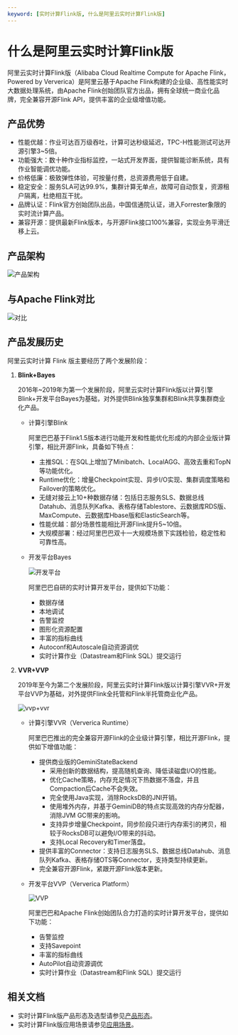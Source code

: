```yaml
---
keyword: [实时计算Flink版, 什么是阿里云实时计算Flink版]
---
```


# 什么是阿里云实时计算Flink版

阿里云实时计算Flink版（Alibaba Cloud Realtime Compute for Apache Flink，Powered by Ververica）是阿里云基于Apache Flink构建的企业级、高性能实时大数据处理系统，由Apache Flink创始团队官方出品，拥有全球统一商业化品牌，完全兼容开源Flink API，提供丰富的企业级增值功能。

## 产品优势

-   性能优越：作业可达百万级吞吐，计算可达秒级延迟，TPC-H性能测试可达开源引擎3~5倍。
-   功能强大：数十种作业指标监控，一站式开发界面，提供智能诊断系统，具有作业智能调优功能。
-   价格低廉：极致弹性体验，可按量付费，总资源费用低于自建。
-   稳定安全：服务SLA可达99.9%，集群计算无单点，故障可自动恢复，资源租户隔离，杜绝相互干扰。
-   品牌认证：Flink官方创始团队出品，中国信通院认证，进入Forrester象限的实时流计算产品。
-   兼容开源：提供最新Flink版本，与开源Flink接口100%兼容，实现业务平滑迁移上云。

## 产品架构

![产品架构](https://static-aliyun-doc.oss-accelerate.aliyuncs.com/assets/img/zh-CN/1747324161/p141022.png)

## 与Apache Flink对比

![对比](https://static-aliyun-doc.oss-accelerate.aliyuncs.com/assets/img/zh-CN/7219173161/p141885.png)

## 产品发展历史

阿里云实时计算 Flink 版主要经历了两个发展阶段：

1.  **Blink+Bayes**

    2016年~2019年为第一个发展阶段，阿里云实时计算Flink版以计算引擎Blink+开发平台Bayes为基础，对外提供Blink独享集群和Blink共享集群商业化产品。

    -   计算引擎Blink

        阿里巴巴基于Flink1.5版本进行功能开发和性能优化形成的内部企业版计算引擎，相比开源Flink，具备如下特点：

        -   主推SQL：在SQL上增加了Minibatch、LocalAGG、高效去重和TopN等功能优化。
        -   Runtime优化：增量Checkpoint实现、异步I/O实现、集群调度策略和Failover的策略优化。
        -   无缝对接云上10+种数据存储：包括日志服务SLS、数据总线Datahub、消息队列Kafka、表格存储Tablestore、云数据库RDS版、MaxCompute、云数据库Hbase版和ElasticSearch等。
        -   性能优越：部分场景性能相比开源Flink提升5~10倍。
        -   大规模部署：经过阿里巴巴双十一大规模场景下实践检验，稳定性和可靠性高。
    -   开发平台Bayes

        ![开发平台](https://static-aliyun-doc.oss-accelerate.aliyuncs.com/assets/img/zh-CN/3993588951/p141887.png)

        阿里巴巴自研的实时计算开发平台，提供如下功能：

        -   数据存储
        -   本地调试
        -   告警监控
        -   图形化资源配置
        -   丰富的指标曲线
        -   Autoconf和Autoscale自动资源调优
        -   实时计算作业（Datastream和Flink SQL）提交运行
2.  **VVR+VVP**

    2019年至今为第二个发展阶段，阿里云实时计算Flink版以计算引擎VVR+开发平台VVP为基础，对外提供Flink全托管和Flink半托管商业化产品。

    ![vvp+vvr](https://static-aliyun-doc.oss-accelerate.aliyuncs.com/assets/img/zh-CN/4993588951/p141026.png)

    -   计算引擎VVR（Ververica Runtime）

        阿里巴巴推出的完全兼容开源Flink的企业级计算引擎，相比开源Flink，提供如下增值功能：

        -   提供商业版的GeminiStateBackend
            -   采用创新的数据结构，提高随机查询、降低读磁盘I/O的性能。
            -   优化Cache策略，内存充足情况下热数据不落盘，并且Compaction后Cache不会失效。
            -   完全使用Java实现，消除RocksDB的JNI开销。
            -   使用堆外内存，并基于GeminiDB的特点实现高效的内存分配器，消除JVM GC带来的影响。
            -   支持异步增量Checkpoint，同步阶段只进行内存索引的拷贝，相较于RocksDB可以避免I/O带来的抖动。
            -   支持Local Recovery和Timer落盘。
        -   提供丰富的Connector：支持日志服务SLS、数据总线Datahub、消息队列Kafka、表格存储OTS等Connector，支持类型持续更新。
        -   完全兼容开源Flink，紧跟开源Flink版本更新。
    -   开发平台VVP（Ververica Platform）

        ![VVP](https://static-aliyun-doc.oss-accelerate.aliyuncs.com/assets/img/zh-CN/6208763061/p141886.png)

        阿里巴巴和Apache Flink创始团队合力打造的实时计算开发平台，提供如下功能：

        -   告警监控
        -   支持Savepoint
        -   丰富的指标曲线
        -   AutoPilot自动资源调优
        -   实时计算作业（Datastream和Flink SQL）提交运行

## 相关文档

-   实时计算Flink版产品形态及选型请参见[产品形态](/intl.zh-CN/产品简介/产品形态.md)。
-   实时计算Flink版应用场景请参见[应用场景](/intl.zh-CN/产品简介/应用场景.md)。

